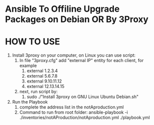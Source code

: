 Ansible To Offiline Upgrade Packages on Debian OR By 3Proxy
=========

HOW TO USE
=========
1) Install 3proxy on your computer, on Linux you can use script:
   1) In file "3proxy.cfg" add "external IP" entity for each client, for example
      1) external 1.2.3.4
      2) external 5.6.7.8
      3) external 9.10.11.12
      4) external 12.13.14.15
   2) next, run script by: 
      1) sudo ./"Install 3proxy on GNU Linux Ubuntu Debian.sh"
2) Run the Playbook
   1) complete the address list in the notAproduction.yml
   2) Command to run from root folder: ansible-playbook -i ./inventories/notAProduction/notAproduction.yml ./playbook.yml
